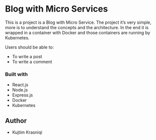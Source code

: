 
# Blog with Micro Services

This is a project is a Blog with Micro Service. The project it’s very simple, more is to understand the concepts and the architecture. In the end it is wrapped in a container with Docker and those containers are running by Kubernetes.

Users should be able to:

- To write a post 
- To write a comment

### Built with
- React.js
- Node.js
- Express.js
- Docker
- Kubernetes





## Author

- Kujtim Krasniqi

